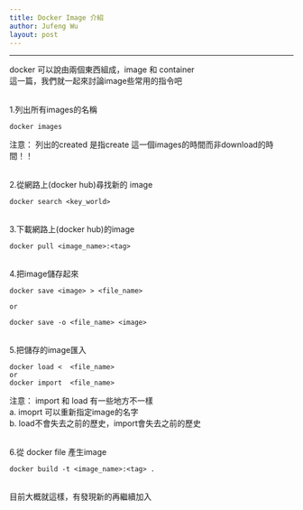 ```yaml
---
title: Docker Image 介紹
author: Jufeng Wu
layout: post
---
```


----------------------
docker 可以說由兩個東西組成，image 和 container<br/>
這一篇，我們就一起來討論image些常用的指令吧

<br/>1.列出所有images的名稱
```
docker images 
```
注意： 列出的created 是指create 這一個images的時間而非download的時間！！

<br/>2.從網路上(docker hub)尋找新的 image
```
docker search <key_world>
```
<br/>3.下載網路上(docker hub)的image
```
docker pull <image_name>:<tag>
```
<br/>4.把image儲存起來
```
docker save <image> > <file_name>

or

docker save -o <file_name> <image>
```
<br/> 5.把儲存的image匯入
```
docker load <  <file_name>
or
docker import  <file_name>
```
注意： import 和 load 有一些地方不一樣<br/>
a. imoprt 可以重新指定image的名字<br/>
b. load不會失去之前的歷史，import會失去之前的歷史<br/>

<br/>6.從 docker file 產生image 
```
docker build -t <image_name>:<tag> .
```

<br/>目前大概就這樣，有發現新的再繼續加入
